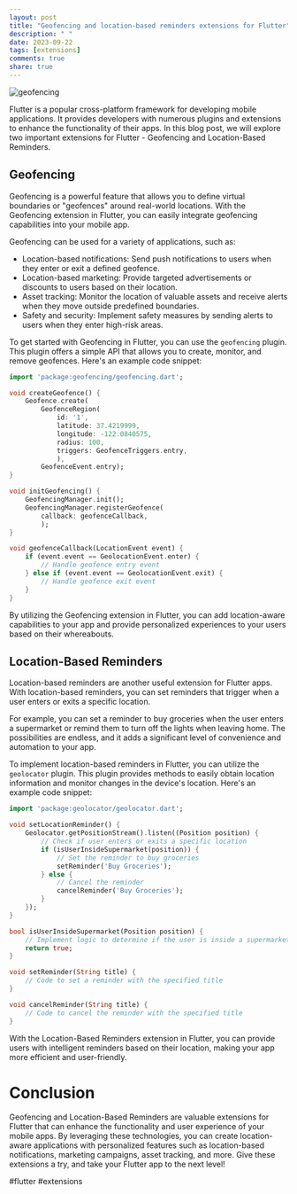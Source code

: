 ```yaml
---
layout: post
title: "Geofencing and location-based reminders extensions for Flutter"
description: " "
date: 2023-09-22
tags: [extensions]
comments: true
share: true
---
```


![geofencing](https://example.com/geofencing.jpg)

Flutter is a popular cross-platform framework for developing mobile applications. It provides developers with numerous plugins and extensions to enhance the functionality of their apps. In this blog post, we will explore two important extensions for Flutter - Geofencing and Location-Based Reminders.

## Geofencing

Geofencing is a powerful feature that allows you to define virtual boundaries or "geofences" around real-world locations. With the Geofencing extension in Flutter, you can easily integrate geofencing capabilities into your mobile app.

Geofencing can be used for a variety of applications, such as:

- Location-based notifications: Send push notifications to users when they enter or exit a defined geofence.
- Location-based marketing: Provide targeted advertisements or discounts to users based on their location.
- Asset tracking: Monitor the location of valuable assets and receive alerts when they move outside predefined boundaries.
- Safety and security: Implement safety measures by sending alerts to users when they enter high-risk areas.

To get started with Geofencing in Flutter, you can use the `geofencing` plugin. This plugin offers a simple API that allows you to create, monitor, and remove geofences. Here's an example code snippet:

```dart
import 'package:geofencing/geofencing.dart';

void createGeofence() {
    Geofence.create(
        GeofenceRegion(
            id: '1',
            latitude: 37.4219999,
            longitude: -122.0840575,
            radius: 100,
            triggers: GeofenceTriggers.entry,
            ),
        GeofenceEvent.entry);
}

void initGeofencing() {
    GeofencingManager.init();
    GeofencingManager.registerGeofence(
        callback: geofenceCallback,
        );
}

void geofenceCallback(LocationEvent event) {
    if (event.event == GeolocationEvent.enter) {
        // Handle geofence entry event
    } else if (event.event == GeolocationEvent.exit) {
        // Handle geofence exit event
    }
}
```

By utilizing the Geofencing extension in Flutter, you can add location-aware capabilities to your app and provide personalized experiences to your users based on their whereabouts.

## Location-Based Reminders

Location-based reminders are another useful extension for Flutter apps. With location-based reminders, you can set reminders that trigger when a user enters or exits a specific location.

For example, you can set a reminder to buy groceries when the user enters a supermarket or remind them to turn off the lights when leaving home. The possibilities are endless, and it adds a significant level of convenience and automation to your app.

To implement location-based reminders in Flutter, you can utilize the `geolocator` plugin. This plugin provides methods to easily obtain location information and monitor changes in the device's location. Here's an example code snippet:

```dart
import 'package:geolocator/geolocator.dart';

void setLocationReminder() {
    Geolocator.getPositionStream().listen((Position position) {
        // Check if user enters or exits a specific location
        if (isUserInsideSupermarket(position)) {
            // Set the reminder to buy groceries
            setReminder('Buy Groceries');
        } else {
            // Cancel the reminder
            cancelReminder('Buy Groceries');
        }
    });
}

bool isUserInsideSupermarket(Position position) {
    // Implement logic to determine if the user is inside a supermarket
    return true;
}

void setReminder(String title) {
    // Code to set a reminder with the specified title
}

void cancelReminder(String title) {
    // Code to cancel the reminder with the specified title
}
```

With the Location-Based Reminders extension in Flutter, you can provide users with intelligent reminders based on their location, making your app more efficient and user-friendly.

# Conclusion

Geofencing and Location-Based Reminders are valuable extensions for Flutter that can enhance the functionality and user experience of your mobile apps. By leveraging these technologies, you can create location-aware applications with personalized features such as location-based notifications, marketing campaigns, asset tracking, and more. Give these extensions a try, and take your Flutter app to the next level!

#flutter #extensions